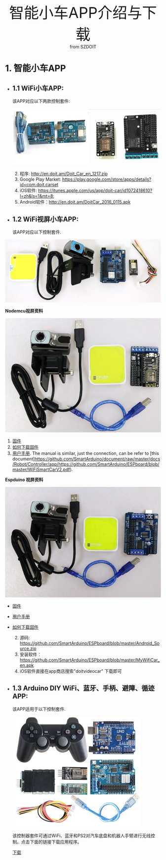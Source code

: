 <center> <font size=10> 智能小车APP介绍与下载 </font></center>

<center> from SZDOIT </center>

# 1. 智能小车APP

* ## 1.1 WiFi小车APP:

    该APP对应以下两款控制套件:

    ![oldercontroller](https://github.com/SmartArduino/zhdocs/raw/master/zhControlPanel/ESPDuino/oldercontroller.jpg)

    2. 程序: http://en.doit.am/Doit_Car_en_1217.zip
    3. Google Play Market: https://play.google.com/store/apps/details?id=com.doit.carset
    4. iOS软件: https://itunes.apple.com/us/app/doit-car/id1072418610?l=zh&ls=1&mt=8;
    4. Android软件：http://en.doit.am/DoitCar_2016_0115.apk

* ## 1.2 WiFi视屏小车APP:
  
    该APP对应以下控制套件.
    

![videodt-06](https://github.com/SmartArduino/zhdocs/raw/master/zhControlPanel/ESPDuino/videodt-06.jpg)

**Nodemcu视屏资料**

![videoNodemcu](https://github.com/SmartArduino/zhdocs/raw/master/zhControlPanel/ESPDuino/videoNodemcu.jpg)

1. [固件](https://github.com/SmartArduino/ESPboard/blob/master/videoNodeMCU__car.bin)
2. [如何下载固件](http://bbs.smartarduino.com/showthread.php?tid=13)
3. [用户手册](https://github.com/SmartArduino/ESPboard/blob/master/Manul_for_Video_Car.pdf). The manual is similar, just the connection, can be refer to [this document]https://github.com/SmartArduino/document/raw/master/docs/Robot/Controller/app/https://github.com/SmartArduino/ESPboard/blob/master/WiFiSmartCarV2.pdf).

**Espduino 视屏资料**

![videoEspduino](https://github.com/SmartArduino/zhdocs/raw/master/zhControlPanel/ESPDuino/videoEspduino.jpg)

* [固件](https://github.com/SmartArduino/ESPboard/blob/master/New_ESPDuinoCar170420.zip)
* [用户手册](https://github.com/SmartArduino/ESPboard/blob/master/Manul_for_Video_Car.pdf)
* [如何下载固件](https://github.com/SmartArduino/SZDOITWiKi/wiki/Arduino---ESPduino)

      

    2. 源码: https://github.com/SmartArduino/ESPboard/blob/master/Android_Source.zip
    2. 安装软件：https://github.com/SmartArduino/ESPboard/blob/master/MyWifiCar_en.apk
    3. iOS软件直接在app商店搜索"doitvideocar" 下载即可

* ## 1.3 Arduino DIY WiFi、蓝牙、手柄、避障、循迹APP:
  
   该APP适用于以下控制套件.
   
   ![newcontroller](https://github.com/SmartArduino/zhdocs/raw/master/zhControlPanel/ESPDuino/newcontroller.jpg)
   
   该控制器套件可通过WiFi、蓝牙和PS2对汽车底盘和机器人手臂进行无线控制。点击下面的链接下载应用程序。
   
   [下载](https://github.com/SmartArduino/ESPboard/blob/master/BTcar.apk)

